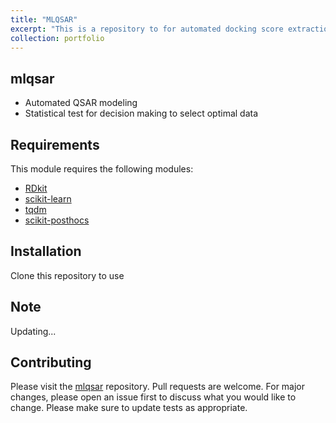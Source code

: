```yaml
---
title: "MLQSAR"
excerpt: "This is a repository to for automated docking score extraction and validation from different softwares <br/><img src='/images/mlqsar/QSAR.png' width='1000' class='center'>"
collection: portfolio
---
```



## mlqsar
- Automated QSAR modeling
- Statistical test for decision making to select optimal data


## Requirements

This module requires the following modules:

- [RDkit](https://www.rdkit.org/)
- [scikit-learn](https://scikit-learn.org/stable/)
- [tqdm](https://pypi.org/project/tqdm/)
- [scikit-posthocs](https://scikit-posthocs.readthedocs.io/en/latest/)

## Installation
Clone this repository to use

## Note
Updating...

## Contributing

Please visit the [mlqsar](https://github.com/TieuLongPhan/mlqsar) repository.
Pull requests are welcome. For major changes, please open an issue first to discuss what you would like to change. Please make sure to update tests as appropriate.

